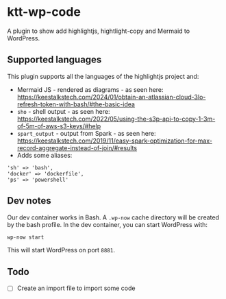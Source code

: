 # ktt-wp-code

A plugin to show add highlightjs, hightlight-copy and Mermaid to WordPress.

## Supported languages

This plugin supports all the languages of the highlightjs project and:

- Mermaid JS - rendered as diagrams - as seen here: <a href="https://keestalkstech.com/2024/01/obtain-an-atlassian-cloud-3lo-refresh-token-with-bash/#the-basic-idea">https://keestalkstech.com/2024/01/obtain-an-atlassian-cloud-3lo-refresh-token-with-bash/#the-basic-idea</a>
- `sho` - shell output - as seen here: <a href="https://keestalkstech.com/2022/05/using-the-s3p-api-to-copy-1-3m-of-5m-of-aws-s3-keys/#help">https://keestalkstech.com/2022/05/using-the-s3p-api-to-copy-1-3m-of-5m-of-aws-s3-keys/#help</a>
- `spart_output` - output from Spark - as seen here: <a href="https://keestalkstech.com/2019/11/easy-spark-optimization-for-max-record-aggregate-instead-of-join/#results
  ">https://keestalkstech.com/2019/11/easy-spark-optimization-for-max-record-aggregate-instead-of-join/#results</a>
- Adds some aliases:

```
'sh' => 'bash',
'docker' => 'dockerfile',
'ps' => 'powershell'
```

## Dev notes

Our dev container works in Bash. A `.wp-now` cache directory will be created by the bash profile. In the dev container, you can start WordPress with:

```sh
wp-now start
```

This will start WordPress on port `8881`.

## Todo

- [ ] Create an import file to import some code

